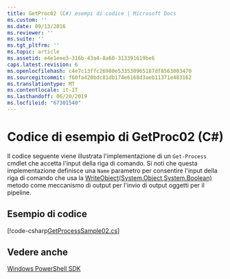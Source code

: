 ```yaml
---
title: GetProc02 (C#) esempi di codice | Microsoft Docs
ms.custom: ''
ms.date: 09/13/2016
ms.reviewer: ''
ms.suite: ''
ms.tgt_pltfrm: ''
ms.topic: article
ms.assetid: e4e1eee3-316b-43a4-8a60-313391619be6
caps.latest.revision: 6
ms.openlocfilehash: c4e7c13ffc26980e533530965187df8563003470
ms.sourcegitcommit: f60fa420bdc81db174e6168d3aeb11371e483162
ms.translationtype: MT
ms.contentlocale: it-IT
ms.lasthandoff: 06/20/2019
ms.locfileid: "67301540"
---
```

# <a name="getproc02-c-sample-code"></a>Codice di esempio di GetProc02 (C#)

Il codice seguente viene illustrata l'implementazione di un `Get-Process` cmdlet che accetta l'input della riga di comando. Si noti che questa implementazione definisce una `Name` parametro per consentire l'input della riga di comando che usa la [WriteObject(System.Object,System.Boolean)](/dotnet/api/system.management.automation.cmdlet.writeobject?view=pscore-6.2.0#System_Management_Automation_Cmdlet_WriteObject_System_Object_System_Boolean_) metodo come meccanismo di output per l'invio di output oggetti per il pipeline.

## <a name="code-sample"></a>Esempio di codice

[!code-csharp[GetProcessSample02.cs](../../powershell-sdk-samples/SDK-2.0/csharp/GetProcessSample02/GetProcessSample02.cs#L11-L76 "GetProcessSample02.cs")]

## <a name="see-also"></a>Vedere anche

[Windows PowerShell SDK](../windows-powershell-reference.md)
